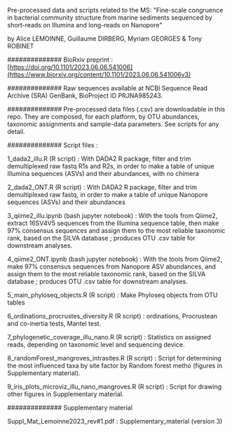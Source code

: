 Pre-processed data and scripts related to the MS:
"Fine-scale congruence in bacterial community structure from marine sediments sequenced by short-reads on Illumina and long-reads on Nanopore"

by
Alice LEMOINNE, Guillaume DIRBERG, Myriam GEORGES & Tony ROBINET

##############
BioRxiv preprint : [https://doi.org/10.1101/2023.06.06.541006](https://www.biorxiv.org/content/10.1101/2023.06.06.541006v3)

##############
Raw sequences available at NCBI Sequence Read Archive (SRA) GenBank, BioProject ID PRJNA985243.

##############
Pre-processed data files (.csv) are downloadable in this repo. They are composed, for each platform, by OTU abundances, taxonomic assignments and sample-data parameters. See scripts for any detail.

##############
Script files :

1_dada2_illu.R (R script) : With DADA2 R package, filter and trim demultiplexed raw fastq R1s and R2s, in order to make a table of unique Illumina sequences (ASVs) and their abundances, with no chimera

2_dada2_ONT.R (R script) : With DADA2 R package, filter and trim demultiplexed raw fastq, in order to make a table of unique Nanopore sequences (ASVs) and their abundances

3_qiime2_illu.ipynb (bash jupyter notebook) : With the tools from Qiime2, extract 16SV4V5 sequences from the Illumina sequence table, then make 97% consensus sequences and assign them to the most reliable taxonomic rank, based on the SILVA database ; produces OTU .csv table for downstream analyses.

4_qiime2_ONT.ipynb (bash jupyter notebook) : With the tools from Qiime2, make 97% consensus sequences from Nanopore ASV abundances, and assign them to the most reliable taxonomic rank, based on the SILVA database ; produces OTU .csv table for downstream analyses.

5_main_phyloseq_objects.R (R script) : Make Phyloseq objects from OTU tables

6_ordinations_procrustes_diversity.R (R script) : ordinations, Procrustean and co-inertia tests, Mantel test.

7_phylogenetic_coverage_illu_nano.R (R script) : Statistics on assigned reads, depending on taxonomic level and sequencing device.

8_randomForest_mangroves_intrasites.R (R script) : Script for determining the most influenced taxa by site factor by Random forest metho (figures in Supplementary material).

9_iris_plots_microviz_illu_nano_mangroves.R (R script) : Script for drawing other figures in Supplementary material.

##############
Supplementary material

Suppl_Mat_Lemoinne2023_rev#1.pdf : Supplementary_material (version 3)



